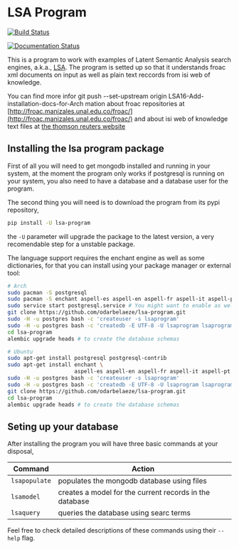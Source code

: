 # LSA Program

[![Build Status](https://travis-ci.org/odarbelaeze/lsa-program.svg?branch=master)](https://travis-ci.org/odarbelaeze/lsa-program)

[![Documentation Status](https://readthedocs.org/projects/lsa-program/badge/?version=latest)](http://lsa-program.readthedocs.org/en/latest/?badge=latest)

This is a program to work with examples of Latent Semantic Analysis search
engines, a.k.a., [LSA](https://en.wikipedia.org/wiki/Latent_semantic_analysis).
The program is setted up so that it understands froac xml documents on input
as well as plain text reccords from isi web of knowledge.

You can find more infor    git push --set-upstream origin LSA16-Add-installation-docs-for-Arch
mation about froac repositories at
[http://froac.manizales.unal.edu.co/froac/](http://froac.manizales.unal.edu.co/froac/)
and about isi web of knowledge text files at
[the thomson reuters website](http://images.webofknowledge.com/WOK46/help/WOK/h_ml_options.html)

## Installing the lsa program package

First of all you will need to get mongodb installed and running in your system,
at the moment the program only works if postgresql is running on your system,
you also need to have a database and a database user for the program.

The second thing you will need is to download the program from its pypi
repository,

```bash
pip install -U lsa-program
```

the `-U` parameter will upgrade the package to the latest version, a very
recomendable step for a unstable package.

The language support requires the enchant engine as well as some dictionaries,
for that you can install using your package manager or external tool:

```bash
# Arch
sudo pacman -S postgresql
sudo pacman -S enchant aspell-es aspell-en aspell-fr aspell-it aspell-pt
sudo service start postgresql.service # You might want to enable as well
git clone https://github.com/odarbelaeze/lsa-program.git
sudo -H -u postgres bash -c 'createuser -s lsaprogram'
sudo -H -u postgres bash -c 'createdb -E UTF-8 -U lsaprogram lsaprogram'
cd lsa-program
alembic upgrade heads # to create the database schemas
```

```bash
# Ubuntu
sudo apt-get install postgresql postgresql-contrib
sudo apt-get install enchant \
                     aspell-es aspell-en aspell-fr aspell-it aspell-pt
sudo -H -u postgres bash -c 'createuser -s lsaprogram'
sudo -H -u postgres bash -c 'createdb -E UTF-8 -U lsaprogram lsaprogram'
git clone https://github.com/odarbelaeze/lsa-program.git
cd lsa-program
alembic upgrade heads # to create the database schemas
```

## Seting up your database

After installing the program you will have three basic commands at your
disposal,

Command         | Action
--------------- | -------------------------------------------------------
`lsapopulate`   | populates the mongodb database using files
`lsamodel`      | creates a model for the current records in the database
`lsaquery`      | queries the database using searc terms

Feel free to check detailed descriptions of these commands using their
`--help` flag.
